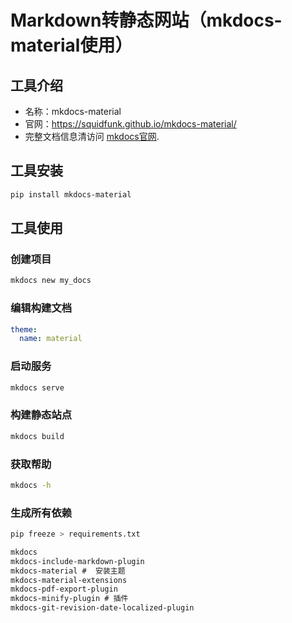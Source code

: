 # Markdown转静态网站（mkdocs-material使用）

## 工具介绍

- 名称：mkdocs-material
- 官网：<https://squidfunk.github.io/mkdocs-material/>
- 完整文档信息清访问 [mkdocs官网](https://www.mkdocs.org).

## 工具安装

```sh
pip install mkdocs-material
```

## 工具使用

### 创建项目

```sh
mkdocs new my_docs
```

### 编辑构建文档

```yaml
theme:
  name: material
```

### 启动服务

```sh
mkdocs serve
```

### 构建静态站点

```sh
mkdocs build
```

### 获取帮助

```sh
mkdocs -h
```

### 生成所有依赖

```sh
pip freeze > requirements.txt
```

```requirements.txt
mkdocs
mkdocs-include-markdown-plugin
mkdocs-material #  安装主题
mkdocs-material-extensions
mkdocs-pdf-export-plugin
mkdocs-minify-plugin # 插件
mkdocs-git-revision-date-localized-plugin 
```
